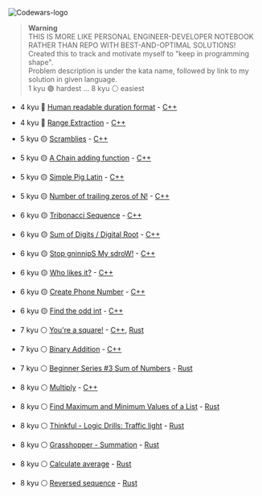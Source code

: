 ![Codewars-logo](https://uploads-ssl.webflow.com/62e3ee10882dc50bcae8d07a/632615af0bde3512ecfb2718_codewars-logo.svg)

> __Warning__\
> THIS IS MORE LIKE PERSONAL ENGINEER-DEVELOPER NOTEBOOK RATHER THAN REPO WITH BEST-AND-OPTIMAL SOLUTIONS!\
> Created this to track and motivate myself to "keep in programming shape".\
> Problem description is under the kata name, followed by link to my solution in given language.\
> 1 kyu :purple_circle: hardest ... 8 kyu :white_circle: easiest
- 4 kyu :large_blue_circle: [Human readable duration format](https://www.codewars.com/kata/52742f58faf5485cae000b9a) - [C++](4kyu/human-readable-duration-format.cpp)
- 4 kyu :large_blue_circle: [Range Extraction](https://www.codewars.com/kata/51ba717bb08c1cd60f00002f) - [C++](4kyu/range-extraction.cpp)

- 5 kyu :yellow_circle: [Scramblies](https://www.codewars.com/kata/55c04b4cc56a697bb0000048) - [C++](5kyu/scramblies.cpp)
- 5 kyu :yellow_circle: [A Chain adding function](https://www.codewars.com/kata/539a0e4d85e3425cb0000a88) - [C++](5kyu/a-chain-adding-function.cpp)
- 5 kyu :yellow_circle: [Simple Pig Latin](https://www.codewars.com/kata/520b9d2ad5c005041100000f) - [C++](5kyu/simple-pig-latin.cpp)
- 5 kyu :yellow_circle: [Number of trailing zeros of N!](https://www.codewars.com/kata/52f787eb172a8b4ae1000a34) - [C++](5kyu/number-of-trailing-zeros-of-n.cpp)

- 6 kyu :yellow_circle: [Tribonacci Sequence](https://www.codewars.com/kata/556deca17c58da83c00002db) - [C++](6kyu/tribonacci-sequence.cpp)
- 6 kyu :yellow_circle: [Sum of Digits / Digital Root](https://www.codewars.com/kata/541c8630095125aba6000c00) - [C++](6kyu/sum-of-digits-digital-root.cpp)
- 6 kyu :yellow_circle: [Stop gninnipS My sdroW!](https://www.codewars.com/kata/5264d2b162488dc400000001) - [C++](6kyu/stop-gninnips-my-sdrow.cpp)
- 6 kyu :yellow_circle: [Who likes it?](https://www.codewars.com/kata/5266876b8f4bf2da9b000362) - [C++](6kyu/who-likes-it.cpp)
- 6 kyu :yellow_circle: [Create Phone Number](https://www.codewars.com/kata/525f50e3b73515a6db000b83) - [C++](6kyu/create-phone-number.cpp)
- 6 kyu :yellow_circle: [Find the odd int](https://www.codewars.com/kata/54da5a58ea159efa38000836) - [C++](6kyu/find-the-odd-int.cpp)

- 7 kyu :white_circle: [You're a square!](https://www.codewars.com/kata/54c27a33fb7da0db0100040e) - [C++](7kyu/youre-a-square.cpp), [Rust](7kyu/youre-a-square.rs)
- 7 kyu :white_circle: [Binary Addition](https://www.codewars.com/kata/551f37452ff852b7bd000139) - [C++](7kyu/binary-addition.cpp)
- 7 kyu :white_circle: [Beginner Series #3 Sum of Numbers](https://www.codewars.com/kata/55f2b110f61eb01779000053) - [Rust](7kyu/beginner-series-3-sum-of-numbers.rs)

- 8 kyu :white_circle: [Multiply](https://www.codewars.com/kata/50654ddff44f800200000004) - [C++](8kyu/multiply.cpp)
- 8 kyu :white_circle: [Find Maximum and Minimum Values of a List](https://www.codewars.com/kata/577a98a6ae28071780000989) - [Rust](8kyu/find-maximum-and-minimum-values-of-a-list.rs)
- 8 kyu :white_circle: [Thinkful - Logic Drills: Traffic light](https://www.codewars.com/kata/58649884a1659ed6cb000072) - [Rust](8kyu/thinkful-logic-drills-traffic-light.rs)
- 8 kyu :white_circle: [Grasshopper - Summation](https://www.codewars.com/kata/55d24f55d7dd296eb9000030) - [Rust](8kyu/grasshopper-summation.rs)
- 8 kyu :white_circle: [Calculate average](https://www.codewars.com/kata/57a2013acf1fa5bfc4000921) - [Rust](8kyu/calculate-average.rs)
- 8 kyu :white_circle: [Reversed sequence](https://www.codewars.com/kata/5a00e05cc374cb34d100000d) - [Rust](8kyu/reversed-sequence.rs)
